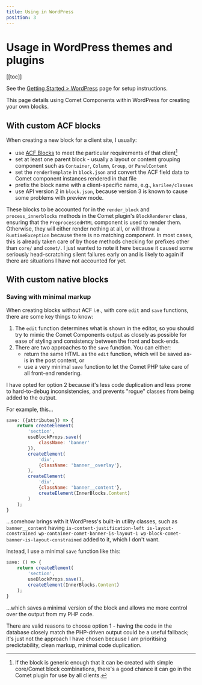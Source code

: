 ```yaml
---
title: Using in WordPress
position: 3
---
```


# Usage in WordPress themes and plugins

[[toc]]

See the [Getting Started > WordPress](../getting-started/wordpress.md) page for setup instructions.

This page details using Comet Components within WordPress for creating your own blocks.

## With custom ACF blocks

When creating a new block for a client site, I usually:

- use [ACF Blocks](https://www.advancedcustomfields.com/resources/blocks/) to meet the particular requirements of that
  client[^1]
- set at least one parent block - usually a layout or content grouping component such as `Container`, `Column`, `Group`,
  or `PanelContent`
- set the `renderTemplate` in `block.json` and convert the ACF field data to Comet component instances rendered in that
  file
- prefix the block name with a client-specific name, e.g., `karilee/classes`
- use API version 2 in `block.json`, because version 3 is known to cause some problems with preview mode.

These blocks to be accounted for in the `render_block` and `process_innerblocks` methods in the Comet plugin's
`BlockRenderer` class, ensuring that the `PreprocessedHTML` component is used to render them.
Otherwise, they will either render nothing at all, or will throw a `RuntimeException` because there is no matching
component.
In most cases, this is already taken care of by those methods checking for prefixes other than `core/` and `comet/`. I
just wanted to note it here because it caused some seriously head-scratching silent failures early on and is likely to
again if there are situations I have not accounted for yet.

[^1]: If the block is generic enough that it can be created with simple core/Comet block combinations, there's a good
chance it can go in the Comet plugin for use by all clients.

## With custom native blocks

### Saving with minimal markup

When creating blocks without ACF i.e., with core `edit` and `save` functions, there are some key things to know:

1. The `edit` function determines what is shown in the editor, so you should try to mimic the Comet Components output as
   closely as possible for ease of styling and consistency between the front and back-ends.
2. There are two approaches to the `save` function. You can either:
	- return the same HTML as the `edit` function, which will be saved as-is in the post content, or
	- use a very minimal `save` function to let the Comet PHP take care of all front-end rendering.

I have opted for option 2 because it's less code duplication and less prone to hard-to-debug inconsistencies, and
prevents "rogue" classes from being added to the output.

For example, this...

```javascript
save: ({attributes}) => {
	return createElement(
		'section',
		useBlockProps.save({
			className: 'banner'
		}),
		createElement(
			'div',
			{className: 'banner__overlay'},
		),
		createElement(
			'div',
			{className: 'banner__content'},
			createElement(InnerBlocks.Content)
		)
	);
}
```

...somehow brings with it WordPress's built-in utility classes, such as `banner__content` having
`is-content-justification-left is-layout-constrained wp-container-comet-banner-is-layout-1 wp-block-comet-banner-is-layout-constrained`
added to it, which I don't want.

Instead, I use a minimal `save` function like this:

```javascript
save: () => {
	return createElement(
		'section',
		useBlockProps.save(),
		createElement(InnerBlocks.Content)
	);
}
```

...which saves a minimal version of the block and allows me more control over the output from my PHP code.

There are valid reasons to choose option 1 - having the code in the database closely match the PHP-driven output could
be a useful fallback; it's just not the approach I have chosen because I am prioritising predictability, clean markup,
minimal code duplication.

